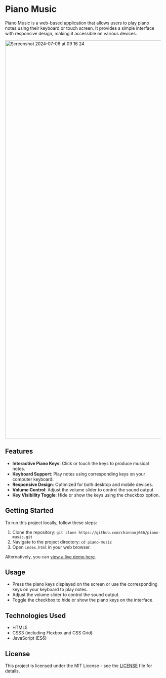 # Piano Music

Piano Music is a web-based application that allows users to play piano notes using their keyboard or touch screen. It provides a simple interface with responsive design, making it accessible on various devices.


<img width="1283" alt="Screenshot 2024-07-06 at 09 16 24" src="https://github.com/chinnanj666/piano-music/assets/114425702/291adf7c-6417-4b33-b218-a255b8e4c93d">

## Features

- **Interactive Piano Keys**: Click or touch the keys to produce musical notes.
- **Keyboard Support**: Play notes using corresponding keys on your computer keyboard.
- **Responsive Design**: Optimized for both desktop and mobile devices.
- **Volume Control**: Adjust the volume slider to control the sound output.
- **Key Visibility Toggle**: Hide or show the keys using the checkbox option.

## Getting Started

To run this project locally, follow these steps:

1. Clone the repository: `git clone https://github.com/chinnanj666/piano-music.git`
2. Navigate to the project directory: `cd piano-music`
3. Open `index.html` in your web browser.

Alternatively, you can [view a live demo here](https://chinnanj666.github.io/piano-music/).

## Usage

- Press the piano keys displayed on the screen or use the corresponding keys on your keyboard to play notes.
- Adjust the volume slider to control the sound output.
- Toggle the checkbox to hide or show the piano keys on the interface.

## Technologies Used

- HTML5
- CSS3 (including Flexbox and CSS Grid)
- JavaScript (ES6)



## License

This project is licensed under the MIT License - see the [LICENSE](LICENSE) file for details.
